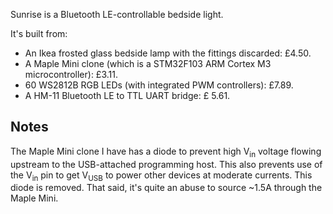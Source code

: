 Sunrise is a Bluetooth LE-controllable bedside light.

It's built from:

- An Ikea frosted glass bedside lamp with the fittings discarded: £4.50.
- A Maple Mini clone (which is a STM32F103 ARM Cortex M3 microcontroller): £3.11.
- 60 WS2812B RGB LEDs (with integrated PWM controllers): £7.89.
- A HM-11 Bluetooth LE to TTL UART bridge: £ 5.61.

Notes
-----

The Maple Mini clone I have has a diode to prevent high V<sub>in</sub> voltage flowing upstream
to the USB-attached programming host.  This also prevents use of the V<sub>in</sub> pin to
get V<sub>USB</sub> to power other devices at moderate currents.  This diode is removed.
That said, it's quite an abuse to source ~1.5A through the Maple Mini.

